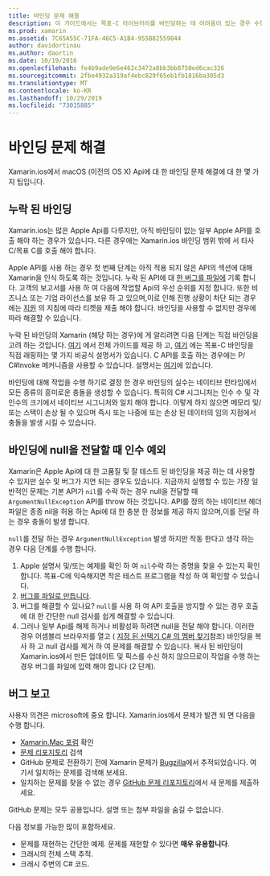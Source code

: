 ```yaml
---
title: 바인딩 문제 해결
description: 이 가이드에서는 목표-C 라이브러리를 바인딩하는 데 어려움이 있는 경우 수행할 작업에 대해 설명 합니다. 특히 바인딩에 null을 전달 하는 경우의 인수 예외 및 버그를 보고 하는 경우 누락 된 바인딩에 대해 설명 합니다.
ms.prod: xamarin
ms.assetid: 7C65A55C-71FA-46C5-A1B4-955B82559844
author: davidortinau
ms.author: daortin
ms.date: 10/19/2016
ms.openlocfilehash: fe4b9ade9e6e462c3472a8bb3bb8750ed6cac326
ms.sourcegitcommit: 2fbe4932a319af4ebc829f65eb1fb1816ba305d3
ms.translationtype: MT
ms.contentlocale: ko-KR
ms.lasthandoff: 10/29/2019
ms.locfileid: "73015885"
---
```

# <a name="binding-troubleshooting"></a>바인딩 문제 해결

Xamarin.ios에서 macOS (이전의 OS X) Api에 대 한 바인딩 문제 해결에 대 한 몇 가지 팁입니다.

## <a name="missing-bindings"></a>누락 된 바인딩

Xamarin.ios는 많은 Apple Api를 다루지만, 아직 바인딩이 없는 일부 Apple API를 호출 해야 하는 경우가 있습니다. 다른 경우에는 Xamarin.ios 바인딩 범위 밖에 서 타사 C/목표 C를 호출 해야 합니다.

Apple API를 사용 하는 경우 첫 번째 단계는 아직 적용 되지 않은 API의 섹션에 대해 Xamarin을 인식 하도록 하는 것입니다. 누락 된 API에 대 [한 버그를 파일에](#reporting-bugs) 기록 합니다. 고객의 보고서를 사용 하 여 다음에 작업할 Api의 우선 순위를 지정 합니다. 또한 비즈니스 또는 기업 라이선스를 보유 하 고 있으며,이로 인해 진행 상황이 차단 되는 경우에는 [지원](https://visualstudio.microsoft.com/vs/support/) 의 지침에 따라 티켓을 제출 해야 합니다. 바인딩을 사용할 수 없지만 경우에 따라 해결할 수 있습니다.

누락 된 바인딩의 Xamarin (해당 하는 경우)에 게 알리려면 다음 단계는 직접 바인딩을 고려 하는 것입니다. [여기](~/cross-platform/macios/binding/overview.md) 에서 전체 가이드를 제공 하 고, [여기](https://brendanzagaeski.appspot.com/xamarin/0002.html) 에는 목표-C 바인딩을 직접 래핑하는 몇 가지 비공식 설명서가 있습니다. C API를 호출 하는 경우에는 P/ C#Invoke 메커니즘을 사용할 수 있습니다. 설명서는 [여기](https://www.mono-project.com/docs/advanced/pinvoke/)에 있습니다.

바인딩에 대해 작업을 수행 하기로 결정 한 경우 바인딩의 실수는 네이티브 런타임에서 모든 종류의 흥미로운 충돌을 생성할 수 있습니다. 특히의 C# 시그니처는 인수 수 및 각 인수의 크기에서 네이티브 시그니처와 일치 해야 합니다. 이렇게 하지 않으면 메모리 및/또는 스택이 손상 될 수 있으며 즉시 또는 나중에 또는 손상 된 데이터의 임의 지점에서 충돌을 발생 시킬 수 있습니다.

## <a name="argument-exceptions-when-passing-null-to-a-binding"></a>바인딩에 null을 전달할 때 인수 예외

Xamarin은 Apple Api에 대 한 고품질 및 잘 테스트 된 바인딩을 제공 하는 데 사용할 수 있지만 실수 및 버그가 지연 되는 경우도 있습니다. 지금까지 실행할 수 있는 가장 일반적인 문제는 기본 API가 `nil`를 수락 하는 경우 null을 전달할 때 `ArgumentNullException` API를 throw 하는 것입니다. API를 정의 하는 네이티브 헤더 파일은 종종 nil을 허용 하는 Api에 대 한 충분 한 정보를 제공 하지 않으며,이를 전달 하는 경우 충돌이 발생 합니다.

`null`를 전달 하는 경우 `ArgumentNullException` 발생 하지만 작동 한다고 생각 하는 경우 다음 단계를 수행 합니다.

1. Apple 설명서 및/또는 예제를 확인 하 여 `nil`수락 하는 증명을 찾을 수 있는지 확인 합니다. 목표-C에 익숙해지면 작은 테스트 프로그램을 작성 하 여 확인할 수 있습니다.
2. [버그를 파일로 만듭니다](#reporting-bugs).
3. 버그를 해결할 수 있나요? `null`를 사용 하 여 API 호출을 방지할 수 있는 경우 호출에 대 한 간단한 null 검사를 쉽게 해결할 수 있습니다.
4. 그러나 일부 Api를 해제 하거나 비활성화 하려면 null을 전달 해야 합니다. 이러한 경우 어셈블리 브라우저를 열고 ( [지정 된 선택기 C# 의 멤버 찾기](~/mac/app-fundamentals/mac-apis.md#finding_selector)참조) 바인딩을 복사 하 고 null 검사를 제거 하 여 문제를 해결할 수 있습니다. 복사 된 바인딩이 Xamarin.ios에서 만든 업데이트 및 픽스를 수신 하지 않으므로이 작업을 수행 하는 경우 버그를 파일에 입력 해야 합니다 (2 단계).

<a name="reporting-bugs"/>

## <a name="reporting-bugs"></a>버그 보고

사용자 의견은 microsoft에 중요 합니다. Xamarin.ios에서 문제가 발견 되 면 다음을 수행 합니다.

- [Xamarin.Mac 포럼](https://forums.xamarin.com/categories/mac) 확인
- [문제 리포지토리](https://github.com/xamarin/xamarin-macios/issues) 검색 
- GitHub 문제로 전환하기 전에 Xamarin 문제가 [Bugzilla](https://bugzilla.xamarin.com/describecomponents.cgi)에서 추적되었습니다. 여기서 일치하는 문제를 검색해 보세요.
- 일치하는 문제를 찾을 수 없는 경우 [GitHub 문제 리포지토리](https://github.com/xamarin/xamarin-macios/issues/new)에서 새 문제를 제출하세요.

GitHub 문제는 모두 공용입니다. 설명 또는 첨부 파일을 숨길 수 없습니다. 

다음 정보를 가능한 많이 포함하세요.

- 문제를 재현하는 간단한 예제. 문제를 재현할 수 있다면 **매우 유용합니다**. 
- 크래시의 전체 스택 추적.
- 크래시 주변의 C# 코드.
